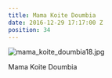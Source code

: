 ```yaml
---
title: Mama Koite Doumbia
date: 2016-12-29 17:17:00 Z
position: 34
---
```


![mama_koite_doumbia18.jpg](/uploads/mama_koite_doumbia18.jpg)

Mama Koite Doumbia